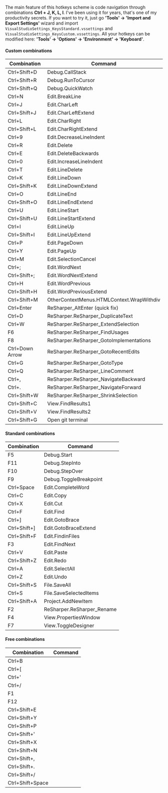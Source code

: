 The main feature of this hotkeys scheme is code navigation through combinations **Ctrl + J, K, L, I**.
I've been using it for years, that's one of my productivity secrets.
If you want to try it, just go **'Tools' -> 'Import and Export Settings'** wizard and import `VisualStudioSettings_KeysStandard.vssettings` and `VisualStudioSettings_KeysCustom.vssettings`.
All your hotkeys can be modified here: **'Tools' -> 'Options' -> 'Environment'  -> 'Keyboard'**.

#### Custom combinations

Combination | Command
--- | ---
Ctrl+Shift+D | Debug.CallStack
Ctrl+Shift+R | Debug.RunToCursor
Ctrl+Shift+Q | Debug.QuickWatch
Ctrl+N | Edit.BreakLine
Ctrl+J | Edit.CharLeft
Ctrl+Shift+J | Edit.CharLeftExtend
Ctrl+L | Edit.CharRight
Ctrl+Shift+L | Edit.CharRightExtend
Ctrl+9 | Edit.DecreaseLineIndent
Ctrl+R | Edit.Delete
Ctrl+E | Edit.DeleteBackwards
Ctrl+0 | Edit.IncreaseLineIndent
Ctrl+T | Edit.LineDelete
Ctrl+K | Edit.LineDown
Ctrl+Shift+K | Edit.LineDownExtend
Ctrl+O | Edit.LineEnd
Ctrl+Shift+O | Edit.LineEndExtend
Ctrl+U | Edit.LineStart
Ctrl+Shift+U | Edit.LineStartExtend
Ctrl+I | Edit.LineUp
Ctrl+Shift+I | Edit.LineUpExtend
Ctrl+P | Edit.PageDown
Ctrl+Y | Edit.PageUp
Ctrl+M | Edit.SelectionCancel
Ctrl+; | Edit.WordNext
Ctrl+Shift+; | Edit.WordNextExtend
Ctrl+H | Edit.WordPrevious
Ctrl+Shift+H | Edit.WordPreviousExtend
Ctrl+Shift+M | OtherContextMenus.HTMLContext.WrapWithdiv
Ctrl+Enter | ReSharper_AltEnter (quick fix)
Ctrl+D | ReSharper.ReSharper_DuplicateText
Ctrl+W | ReSharper.ReSharper_ExtendSelection
F6 | ReSharper.ReSharper_FindUsages
F8 | ReSharper.ReSharper_GotoImplementations
Ctrl+Down Arrow | ReSharper.ReSharper_GotoRecentEdits
Ctrl+G | ReSharper.ReSharper_GotoType
Ctrl+Q | ReSharper.ReSharper_LineComment
Ctrl+, | ReSharper.ReSharper_NavigateBackward
Ctrl+. | ReSharper.ReSharper_NavigateForward
Ctrl+Shift+W | ReSharper.ReSharper_ShrinkSelection
Ctrl+Shift+C | View.FindResults1
Ctrl+Shift+V | View.FindResults2
Ctrl+Shift+G | Open git terminal

#### Standard combinations

Combination | Command
--- | ---
F5 | Debug.Start
F11 | Debug.StepInto
F10 | Debug.StepOver
F9 | Debug.ToggleBreakpoint
Ctrl+Space | Edit.CompleteWord
Ctrl+C | Edit.Copy
Ctrl+X | Edit.Cut
Ctrl+F | Edit.Find
Ctrl+] | Edit.GotoBrace
Ctrl+Shift+] | Edit.GotoBraceExtend
Ctrl+Shift+F | Edit.FindinFiles
F3 | Edit.FindNext
Ctrl+V | Edit.Paste
Ctrl+Shift+Z | Edit.Redo
Ctrl+A | Edit.SelectAll
Ctrl+Z | Edit.Undo
Ctrl+Shift+S | File.SaveAll
Ctrl+S | File.SaveSelectedItems
Ctrl+Shift+A | Project.AddNewItem
F2 | ReSharper.ReSharper_Rename
F4 | View.PropertiesWindow
F7 | View.ToggleDesigner


#### Free combinations

Combination | Command
--- | ---
Ctrl+B |
Ctrl+[ |
Ctrl+' |
Ctrl+/ |
F1 |
F12 |
Ctrl+Shift+E |
Ctrl+Shift+Y |
Ctrl+Shift+P |
Ctrl+Shift+' |
Ctrl+Shift+X |
Ctrl+Shift+N |
Ctrl+Shift+, |
Ctrl+Shift+. |
Ctrl+Shift+/ |
Ctrl+Shift+Space |
